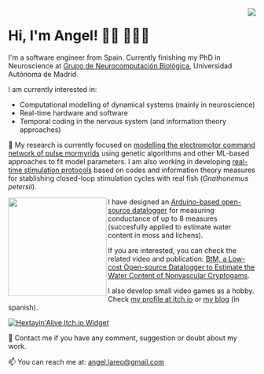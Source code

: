<img name="GNB group photo" align="right" src="https://drive.google.com/uc?export=view&id=1r2tCAdraPLHXDc0zN2ArPMEO5O5pgBC7">

# Hi, I'm Angel! 👋🏾 👨🏾‍💻

I'm a software engineer from Spain. Currently finishing my PhD in Neuroscience at [Grupo de Neurocomputación Biológica](https://github.com/GNB-UAM), Universidad Autónoma de Madrid. 

I am currently interested in:
- Computational modelling of dynamical systems (mainly in neuroscience)
- Real-time hardware and software
- Temporal coding in the nervous system (and information theory approaches)

🔭 My research is currently focused on [modelling the electromotor command network of pulse mormyrids](https://github.com/GNB-UAM/electromotor-nmodel) using genetic algorithms and other ML-based approaches to fit model parameters. I am also working in developing [real-time stimulation protocols](https://www.frontiersin.org/articles/10.3389/fninf.2016.00041/full) based on codes and information theory measures for stablishing closed-loop stimulation cycles with real fish (*Gnathonemus petersii*).

<img name="BtM Board" align="left" width=200px src="https://drive.google.com/uc?export=view&id=1IWab3mXert8KZEpHFkrf80qTv6lWilCc">

I have designed an [Arduino-based open-source datalogger](https://github.com/united-ecology/btmboard) for measuring conductance of up to 8 measures (succesfully applied to estimate water content in moss and lichens).

If you are interested, you can check the related video and publication: [BtM, a Low-cost Open-source Datalogger to Estimate the Water Content of Nonvascular Cryptogams](https://www.jove.com/video/58700/btm-low-cost-open-source-datalogger-to-estimate-water-content).

I also develop small video games as a hobby. Check [my profile at itch.io](https://alfxogo.itch.io/) or [my blog](http://terraludus.blogspot.com/) (in spanish).

[![Hextayin'Alive Itch.io Widget](https://drive.google.com/uc?export=view&id=1eMEh9PehhkH4RjSSaQt7Oqwj784L9mYj)](https://alfxogo.itch.io/hextayin-alive)

💬 Contact me if you have any comment, suggestion or doubt about my work.

📫 You can reach me at: angel.lareo@gmail.com
<!--
**angellareo/angellareo** is a ✨ _special_ ✨ repository because its `README.md` (this file) appears on your GitHub profile.

Here are some ideas to get you started:

- 🔭 I’m currently working on ...
- 🌱 I’m currently learning ...
- 👯 I’m looking to collaborate on ...
- 🤔 I’m looking for help with ...
- 💬 Ask me about ...
- 📫 How to reach me: ...
- 😄 Pronouns: ...
- ⚡ Fun fact: ...
-->
